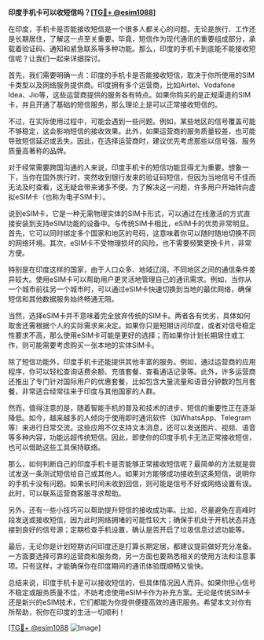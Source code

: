 **印度手机卡可以收短信吗？[[TG💪+ @esim1088](https://t.me/s/esim1088)]**

在印度，手机卡是否能接收短信是一个很多人都关心的问题。无论是旅行、工作还是长期居住，了解这一点至关重要。毕竟，短信作为现代通讯的重要组成部分，承载着验证码、通知和紧急联系等多种功能。那么，印度的手机卡到底能不能接收短信呢？让我们一起来详细探讨。

首先，我们需要明确一点：印度的手机卡是否能接收短信，取决于你所使用的SIM卡类型以及网络服务提供商。印度拥有多个运营商，比如Airtel、Vodafone Idea、Jio等，这些运营商提供的服务各有特点。如果你购买的是正规渠道的SIM卡，并且开通了基础的短信服务，那么理论上是可以正常接收短信的。

不过，在实际使用过程中，可能会遇到一些问题。例如，某些地区的信号覆盖可能不够稳定，这会影响短信的接收效果。此外，如果运营商的服务质量较差，也可能导致短信延迟或丢失。因此，在选择运营商时，建议优先考虑那些以信号强、服务质量高著称的品牌。

对于经常需要跨国沟通的人来说，印度手机卡的短信功能显得尤为重要。想象一下，当你在国外旅行时，突然收到银行发来的验证码短信，但因为当地信号不佳而无法及时查看，这无疑会带来诸多不便。为了解决这一问题，许多用户开始转向虚拟eSIM卡（也称为电子SIM卡）。

说到eSIM卡，它是一种无需物理实体的SIM卡形式，可以通过在线激活的方式直接安装到支持eSIM功能的设备中。与传统SIM卡相比，eSIM卡的优势非常明显。首先，它可以同时绑定多个国家和地区的号码，这意味着你可以随时随地切换不同的网络环境。其次，eSIM卡不受物理损坏的风险，也不需要频繁更换卡片，非常方便。

特别是在印度这样的国家，由于人口众多、地域辽阔，不同地区之间的通信条件差异较大。使用eSIM卡可以帮助用户更灵活地管理自己的通讯需求。例如，当你从一个城市前往另一个城市时，可以通过eSIM卡快速切换到当地的最优网络，确保短信和其他数据服务始终畅通无阻。

当然，选择eSIM卡并不意味着完全放弃传统的SIM卡。两者各有优劣，具体如何取舍还需根据个人的实际需求来决定。如果你只是短期访问印度，或者对信号稳定性要求不高，那么使用eSIM卡可能是更好的选择；而如果你计划长期居住或工作，则可能需要考虑购买一张本地的实体SIM卡。

除了短信功能外，印度手机卡还能提供其他丰富的服务。例如，通过运营商的应用程序，你可以轻松查询话费余额、充值套餐、查看通话记录等。此外，许多运营商还推出了专门针对国际用户的优惠套餐，比如包含大量流量和语音分钟数的包月套餐，非常适合经常往来于印度与其他国家的人群。

然而，值得注意的是，随着智能手机的普及和技术的进步，短信的重要性正在逐渐降低。如今，越来越多的人倾向于使用即时通讯软件（如WhatsApp、Telegram等）来进行日常交流。这些应用不仅支持文本消息，还可以发送图片、视频、语音等多种内容，功能远超传统短信。因此，即使你的印度手机卡无法正常接收短信，也可以借助这些工具保持联络。

那么，如何判断自己的印度手机卡是否能够正常接收短信呢？最简单的方法就是尝试发送一条测试短信给自己或其他人。如果对方能够成功接收到这条短信，说明你的手机卡没有问题。如果长时间未收到回信，则可能是信号不好或网络设置有误。此时，可以联系运营商客服寻求帮助。

另外，还有一些小技巧可以帮助提升短信的接收成功率。比如，尽量避免在高峰时段发送或接收短信，因为此时网络拥堵的可能性较大；确保手机处于开机状态并连接到良好的信号源；定期检查手机设置，确认是否开启了垃圾信息过滤功能等。

最后，无论你是计划短期访问印度还是打算长期定居，都建议提前做好充分准备。一方面要选择可靠的运营商和服务商，另一方面也要熟悉相关的使用方法和注意事项。只有这样，才能确保你在印度期间的通讯体验既顺畅又愉快。

总结来说，印度手机卡是可以接收短信的，但具体情况因人而异。如果你担心信号不稳定或服务质量不佳，不妨考虑使用eSIM卡作为补充方案。无论是传统SIM卡还是新兴的eSIM技术，它们都能为你提供便捷高效的通讯服务。希望本文对你有所帮助，祝你在印度的生活一切顺利！

[[TG💪+ @esim1088](https://t.me/s/esim1088) ![Image](https://i.postimg.cc/4NQfJmqS/Snipaste-2025-05-13-00-14-12.png)]